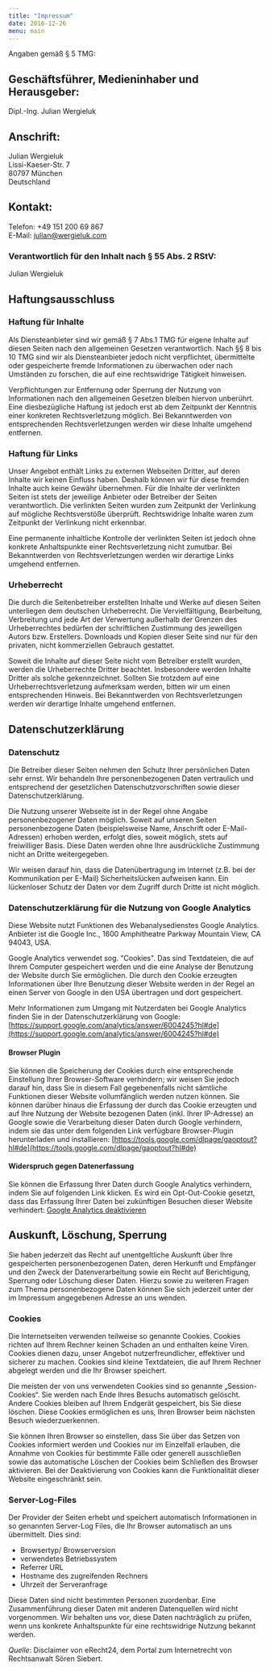 ```yaml
---
title: "Impressum"
date: 2016-12-26
menu: main
---
```


Angaben gemäß § 5 TMG:

## Geschäftsführer, Medieninhaber und Herausgeber: ##
Dipl.-Ing. Julian Wergieluk

## Anschrift: ##

Julian Wergieluk  
Lissi-Kaeser-Str. 7  
80797 München  
Deutschland

## Kontakt: ##

Telefon: +49 151 200 69 867  
E-Mail: <julian@wergieluk.com>  

###  Verantwortlich für den Inhalt nach § 55 Abs. 2 RStV:

Julian Wergieluk

## Haftungsausschluss

### Haftung für Inhalte

Als Diensteanbieter sind wir gemäß § 7 Abs.1 TMG für eigene Inhalte auf diesen
Seiten nach den allgemeinen Gesetzen verantwortlich. Nach §§ 8 bis 10 TMG sind
wir als Diensteanbieter jedoch nicht verpflichtet, übermittelte oder
gespeicherte fremde Informationen zu überwachen oder nach Umständen zu
forschen, die auf eine rechtswidrige Tätigkeit hinweisen.

Verpflichtungen zur Entfernung oder Sperrung der Nutzung von Informationen nach
den allgemeinen Gesetzen bleiben hiervon unberührt. Eine diesbezügliche Haftung
ist jedoch erst ab dem Zeitpunkt der Kenntnis einer konkreten Rechtsverletzung
möglich. Bei Bekanntwerden von entsprechenden Rechtsverletzungen werden wir
diese Inhalte umgehend entfernen.

### Haftung für Links

Unser Angebot enthält Links zu externen Webseiten Dritter, auf deren Inhalte
wir keinen Einfluss haben. Deshalb können wir für diese fremden Inhalte auch
keine Gewähr übernehmen. Für die Inhalte der verlinkten Seiten ist stets der
jeweilige Anbieter oder Betreiber der Seiten verantwortlich. Die verlinkten
Seiten wurden zum Zeitpunkt der Verlinkung auf mögliche Rechtsverstöße
überprüft. Rechtswidrige Inhalte waren zum Zeitpunkt der Verlinkung nicht
erkennbar.

Eine permanente inhaltliche Kontrolle der verlinkten Seiten ist jedoch ohne
konkrete Anhaltspunkte einer Rechtsverletzung nicht zumutbar. Bei Bekanntwerden
von Rechtsverletzungen werden wir derartige Links umgehend entfernen.

### Urheberrecht

Die durch die Seitenbetreiber erstellten Inhalte und Werke auf diesen Seiten
unterliegen dem deutschen Urheberrecht. Die Vervielfältigung, Bearbeitung,
Verbreitung und jede Art der Verwertung außerhalb der Grenzen des
Urheberrechtes bedürfen der schriftlichen Zustimmung des jeweiligen Autors bzw.
Erstellers. Downloads und Kopien dieser Seite sind nur für den privaten, nicht
kommerziellen Gebrauch gestattet.

Soweit die Inhalte auf dieser Seite nicht vom Betreiber erstellt wurden, werden
die Urheberrechte Dritter beachtet. Insbesondere werden Inhalte Dritter als
solche gekennzeichnet. Sollten Sie trotzdem auf eine Urheberrechtsverletzung
aufmerksam werden, bitten wir um einen entsprechenden Hinweis. Bei
Bekanntwerden von Rechtsverletzungen werden wir derartige Inhalte umgehend
entfernen.

## Datenschutzerklärung

### Datenschutz

Die Betreiber dieser Seiten nehmen den Schutz Ihrer persönlichen Daten sehr
ernst. Wir behandeln Ihre personenbezogenen Daten vertraulich und entsprechend
der gesetzlichen Datenschutzvorschriften sowie dieser Datenschutzerklärung.

Die Nutzung unserer Webseite ist in der Regel ohne Angabe personenbezogener
Daten möglich. Soweit auf unseren Seiten personenbezogene Daten (beispielsweise
Name, Anschrift oder E-Mail-Adressen) erhoben werden, erfolgt dies, soweit
möglich, stets auf freiwilliger Basis. Diese Daten werden ohne Ihre
ausdrückliche Zustimmung nicht an Dritte weitergegeben.

Wir weisen darauf hin, dass die Datenübertragung im Internet (z.B. bei der
Kommunikation per E-Mail) Sicherheitslücken aufweisen kann. Ein lückenloser
Schutz der Daten vor dem Zugriff durch Dritte ist nicht möglich.

### Datenschutzerklärung für die Nutzung von Google Analytics

Diese Website nutzt Funktionen des Webanalysedienstes Google Analytics.
Anbieter ist die Google Inc., 1600 Amphitheatre Parkway Mountain View, CA
94043, USA.

Google Analytics verwendet sog. "Cookies". Das sind Textdateien, die auf Ihrem
Computer gespeichert werden und die eine Analyse der Benutzung der Website
durch Sie ermöglichen. Die durch den Cookie erzeugten Informationen über Ihre
Benutzung dieser Website werden in der Regel an einen Server von Google in den
USA übertragen und dort gespeichert.

Mehr Informationen zum Umgang mit Nutzerdaten bei Google Analytics finden Sie
in der Datenschutzerklärung von Google:
[https://support.google.com/analytics/answer/6004245?hl#de](https://support.google.com/analytics/answer/6004245?hl#de)

#### Browser Plugin

Sie können die Speicherung der Cookies durch eine entsprechende Einstellung
Ihrer Browser-Software verhindern; wir weisen Sie jedoch darauf hin, dass Sie
in diesem Fall gegebenenfalls nicht sämtliche Funktionen dieser Website
vollumfänglich werden nutzen können. Sie können darüber hinaus die Erfassung
der durch das Cookie erzeugten und auf Ihre Nutzung der Website bezogenen Daten
(inkl. Ihrer IP-Adresse) an Google sowie die Verarbeitung dieser Daten durch
Google verhindern, indem sie das unter dem folgenden Link verfügbare
Browser-Plugin herunterladen und installieren:
[https://tools.google.com/dlpage/gaoptout?hl#de](https://tools.google.com/dlpage/gaoptout?hl#de)

#### Widerspruch gegen Datenerfassung

Sie können die Erfassung Ihrer Daten durch Google Analytics verhindern, indem
Sie auf folgenden Link klicken. Es wird ein Opt-Out-Cookie gesetzt, dass das
Erfassung Ihrer Daten bei zukünftigen Besuchen dieser Website verhindert:
[Google Analytics deaktivieren](javascript:gaOptout();)

## Auskunft, Löschung, Sperrung

Sie haben jederzeit das Recht auf unentgeltliche Auskunft über Ihre
gespeicherten personenbezogenen Daten, deren Herkunft und Empfänger und den
Zweck der Datenverarbeitung sowie ein Recht auf Berichtigung, Sperrung oder
Löschung dieser Daten. Hierzu sowie zu weiteren Fragen zum Thema
personenbezogene Daten können Sie sich jederzeit unter der im Impressum
angegebenen Adresse an uns wenden.

### Cookies

Die Internetseiten verwenden teilweise so genannte Cookies. Cookies richten auf
Ihrem Rechner keinen Schaden an und enthalten keine Viren. Cookies dienen dazu,
unser Angebot nutzerfreundlicher, effektiver und sicherer zu machen. Cookies
sind kleine Textdateien, die auf Ihrem Rechner abgelegt werden und die Ihr
Browser speichert.

Die meisten der von uns verwendeten Cookies sind so genannte „Session-Cookies“.
Sie werden nach Ende Ihres Besuchs automatisch gelöscht. Andere Cookies bleiben
auf Ihrem Endgerät gespeichert, bis Sie diese löschen. Diese Cookies
ermöglichen es uns, Ihren Browser beim nächsten Besuch wiederzuerkennen.

Sie können Ihren Browser so einstellen, dass Sie über das Setzen von Cookies
informiert werden und Cookies nur im Einzelfall erlauben, die Annahme von
Cookies für bestimmte Fälle oder generell ausschließen sowie das automatische
Löschen der Cookies beim Schließen des Browser aktivieren. Bei der
Deaktivierung von Cookies kann die Funktionalität dieser Website eingeschränkt
sein.

### Server-Log-Files

Der Provider der Seiten erhebt und speichert automatisch Informationen in so
genannten Server-Log Files, die Ihr Browser automatisch an uns übermittelt.
Dies sind:

* Browsertyp/ Browserversion
* verwendetes Betriebssystem
* Referrer URL
* Hostname des zugreifenden Rechners
* Uhrzeit der Serveranfrage

Diese Daten sind nicht bestimmten Personen zuordenbar. Eine Zusammenführung
dieser Daten mit anderen Datenquellen wird nicht vorgenommen. Wir behalten uns
vor, diese Daten nachträglich zu prüfen, wenn uns konkrete Anhaltspunkte für
eine rechtswidrige Nutzung bekannt werden.

*Quelle*: Disclaimer von eRecht24, dem Portal zum Internetrecht von Rechtsanwalt Sören Siebert.

<!-- vim: set syntax=markdown: set spelllang=de: set spell: -->
